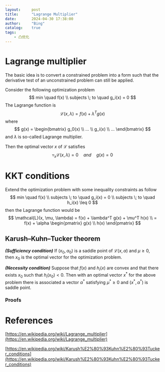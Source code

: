 ```yaml
---
layout:     post
title:      "Lagrange Multiplier"
date:       2024-04-30 17:38:00
author:     "Bing"
catalog:    true
tags:
    - 凸优化
---
```


# Lagrange multiplier
The basic idea is to convert a constrained problem into a form such that the derivative test of an unconstrained problem can still be applied.

Consider the following optimization problem
$$
    min \quad f(x)
    \\
    subjects \; to \quad g_i(x) = 0
$$
The Lagrange function is
$$
    \mathcal{L}(x, \lambda) = f(x) + \lambda^T g(x)
$$
where
$$
    g(x) = \begin{bmatrix}
        g_0(x) \\
        ... \\
        g_i(x) \\
        ...
    \end{bmatrix}
$$
and $\lambda$ is so-called Lagrange multiplier.

Then the optimal vector $x$ of $\mathcal{L}$ satisfies
$$
    \triangledown_x \mathcal{L}(x, \lambda) = 0 \quad and \quad g(x) = 0
$$

# KKT conditions
Extend the optimization problem with some inequality constraints as follow
$$
    min \quad f(x)
    \\
    subjects \; to \quad g_i(x) = 0
    \\
    subjects \; to \quad h_i(x) \leq 0
$$
then the Lagrange function would be
$$
    \mathcal{L}(x, \mu, \lambda) = f(x) + \lambda^T g(x) + \mu^T h(x)
    \\
    = f(x) + \alpha \begin{pmatrix}
        g(x)
        \\
        h(x)
    \end{pmatrix}
$$

## Karush–Kuhn–Tucker theorem
***(Sufficiency condition)***
If $(x_0, \alpha_0)$ is a saddle point of $\mathcal{L}(x, \alpha)$ and $\mu \geq 0$, then $x_0$ is the optimal vector for the optimization problem.

***(Necessity condition)***
Suppose that $f(x)$ and $h_i(x)$ are convex and that there exists $x_0$ such that $h_i(x_0) < 0$. Then with an optimal vector $x^*$ for the above problem there is associated a vector $\alpha^*$ satisfying $\mu^* \geq 0$ and $(x^*, \alpha^*)$ is saddle point.

### Proofs

# References
[https://en.wikipedia.org/wiki/Lagrange_multiplier](https://en.wikipedia.org/wiki/Lagrange_multiplier)

[https://en.wikipedia.org/wiki/Karush%E2%80%93Kuhn%E2%80%93Tucker_conditions](https://en.wikipedia.org/wiki/Karush%E2%80%93Kuhn%E2%80%93Tucker_conditions)